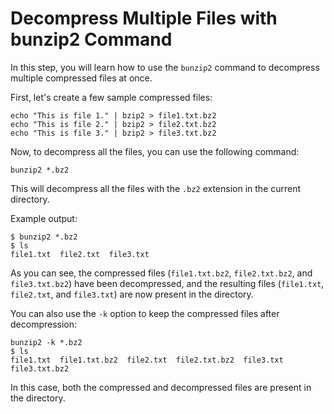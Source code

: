 # Decompress Multiple Files with bunzip2 Command

In this step, you will learn how to use the `bunzip2` command to decompress multiple compressed files at once.

First, let's create a few sample compressed files:

```
echo "This is file 1." | bzip2 > file1.txt.bz2
echo "This is file 2." | bzip2 > file2.txt.bz2
echo "This is file 3." | bzip2 > file3.txt.bz2
```

Now, to decompress all the files, you can use the following command:

```
bunzip2 *.bz2
```

This will decompress all the files with the `.bz2` extension in the current directory.

Example output:

```
$ bunzip2 *.bz2
$ ls
file1.txt  file2.txt  file3.txt
```

As you can see, the compressed files (`file1.txt.bz2`, `file2.txt.bz2`, and `file3.txt.bz2`) have been decompressed, and the resulting files (`file1.txt`, `file2.txt`, and `file3.txt`) are now present in the directory.

You can also use the `-k` option to keep the compressed files after decompression:

```
bunzip2 -k *.bz2
$ ls
file1.txt  file1.txt.bz2  file2.txt  file2.txt.bz2  file3.txt  file3.txt.bz2
```

In this case, both the compressed and decompressed files are present in the directory.
